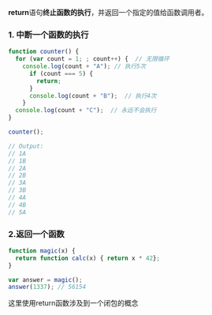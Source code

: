 **return**语句**终止函数的执行**，并返回一个指定的值给函数调用者。


### 1. 中断一个函数的执行
``` javascript
function counter() {
  for (var count = 1; ; count++) {  // 无限循环
    console.log(count + "A"); // 执行5次
      if (count === 5) {
        return;
      }
      console.log(count + "B");  // 执行4次
    }
  console.log(count + "C");  // 永远不会执行
}

counter();

// Output:
// 1A
// 1B
// 2A
// 2B
// 3A
// 3B
// 4A
// 4B
// 5A
```
### 2.返回一个函数 
```javascript
function magic(x) {
  return function calc(x) { return x * 42};
}

var answer = magic();
answer(1337); // 56154
```
这里使用return函数涉及到一个闭包的概念
